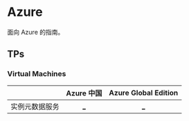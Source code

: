 # Azure

面向 Azure 的指南。

## TPs

### Virtual Machines

||Azure 中国|Azure Global Edition|
|:--:|:--:|:--:|
|实例元数据服务|[_](https://docs.azure.cn/zh-cn/virtual-machines/linux/instance-metadata-service?tabs=windows)|[_](https://learn.microsoft.com/zh-cn/azure/virtual-machines/instance-metadata-service?tabs=windows)|
